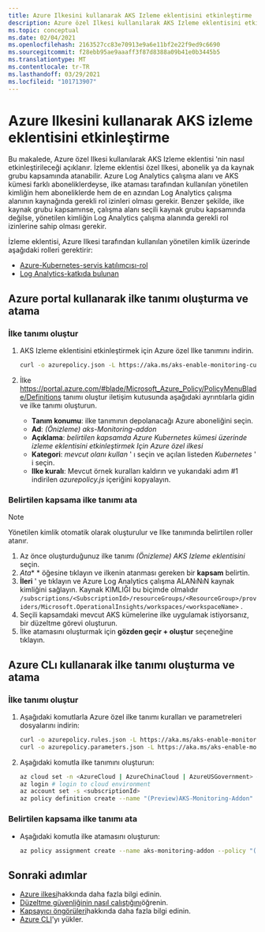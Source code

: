 ```yaml
---
title: Azure Ilkesini kullanarak AKS Izleme eklentisini etkinleştirme
description: Azure özel Ilkesi kullanılarak AKS Izleme eklentisini etkinleştirmeyi açıklar.
ms.topic: conceptual
ms.date: 02/04/2021
ms.openlocfilehash: 2163527cc83e70913e9a6e11bf2e22f9ed9c6690
ms.sourcegitcommit: f28ebb95ae9aaaff3f87d8388a09b41e0b3445b5
ms.translationtype: MT
ms.contentlocale: tr-TR
ms.lasthandoff: 03/29/2021
ms.locfileid: "101713907"
---
```

# <a name="enable-aks-monitoring-addon-using-azure-policy"></a>Azure Ilkesini kullanarak AKS izleme eklentisini etkinleştirme
Bu makalede, Azure özel Ilkesi kullanılarak AKS Izleme eklentisi 'nin nasıl etkinleştirileceği açıklanır. İzleme eklentisi özel Ilkesi, abonelik ya da kaynak grubu kapsamında atanabilir. Azure Log Analytics çalışma alanı ve AKS kümesi farklı aboneliklerdeyse, ilke ataması tarafından kullanılan yönetilen kimliğin hem aboneliklerde hem de en azından Log Analytics çalışma alanının kaynağında gerekli rol izinleri olması gerekir. Benzer şekilde, ilke kaynak grubu kapsamınse, çalışma alanı seçili kaynak grubu kapsamında değilse, yönetilen kimliğin Log Analytics çalışma alanında gerekli rol izinlerine sahip olması gerekir.

İzleme eklentisi, Azure Ilkesi tarafından kullanılan yönetilen kimlik üzerinde aşağıdaki rolleri gerektirir:

 - [Azure-Kubernetes-servis katılımcısı-rol](../../role-based-access-control/built-in-roles.md#azure-kubernetes-service-contributor-role)
 - [Log Analytics-katkıda bulunan](../../role-based-access-control/built-in-roles.md#log-analytics-contributor)

## <a name="create-and-assign-policy-definition-using-azure-portal"></a>Azure portal kullanarak ilke tanımı oluşturma ve atama

### <a name="create-policy-definition"></a>İlke tanımı oluştur

1. AKS Izleme eklentisini etkinleştirmek için Azure özel Ilke tanımını indirin.
 
    ``` sh
    curl -o azurepolicy.json -L https://aka.ms/aks-enable-monitoring-custom-policy
    ```

3. İlke https://portal.azure.com/#blade/Microsoft_Azure_Policy/PolicyMenuBlade/Definitions tanımı oluştur iletişim kutusunda aşağıdaki ayrıntılarla gidin ve ilke tanımı oluşturun.
 
    - **Tanım konumu**: ilke tanımının depolanacağı Azure aboneliğini seçin.
    - **Ad**: *(Önizleme) aks-Monitoring-addon*
    - **Açıklama**: *belirtilen kapsamda Azure Kubernetes kümesi üzerinde izleme eklentisini etkinleştirmek Için Azure özel ilkesi*
    - **Kategori**: *mevcut olanı kullan* ' ı seçin ve açılan listeden *Kubernetes* ' i seçin.
    - **Ilke kuralı**: Mevcut örnek kuralları kaldırın ve yukarıdaki adım #1 indirilen *azurepolicy.js* içeriğini kopyalayın.

### <a name="assign-policy-definition-to-specified-scope"></a>Belirtilen kapsama ilke tanımı ata

> [!NOTE]
>  Yönetilen kimlik otomatik olarak oluşturulur ve Ilke tanımında belirtilen roller atanır.

1. Az önce oluşturduğunuz ilke tanımı *(Önizleme) AKS Izleme eklentisini* seçin.
4. *Ata** * öğesine tıklayın ve ilkenin atanması gereken bir **kapsam** belirtin. 
5. **İleri** ' ye tıklayın ve Azure Log Analytics çalışma ALANıNıN kaynak kimliğini sağlayın. Kaynak KIMLIĞI bu biçimde olmalıdır `/subscriptions/<SubscriptionId>/resourceGroups/<ResourceGroup>/providers/Microsoft.OperationalInsights/workspaces/<workspaceName>` .
6. Seçili kapsamdaki mevcut AKS kümelerine ilke uygulamak istiyorsanız, bir düzeltme görevi oluşturun.
7. İlke atamasını oluşturmak için **gözden geçir + oluştur** seçeneğine tıklayın.
   
## <a name="create-and-assign-policy-definition-using-azure-cli"></a>Azure CLı kullanarak ilke tanımı oluşturma ve atama

### <a name="create-policy-definition"></a>İlke tanımı oluştur

1. Aşağıdaki komutlarla Azure özel ilke tanımı kuralları ve parametreleri dosyalarını indirin:

    ``` sh
    curl -o azurepolicy.rules.json -L https://aka.ms/aks-enable-monitoring-custom-policy-rules
    curl -o azurepolicy.parameters.json -L https://aka.ms/aks-enable-monitoring-custom-policy-parameters
    ```

2. Aşağıdaki komutla ilke tanımını oluşturun:

    ``` sh
    az cloud set -n <AzureCloud | AzureChinaCloud | AzureUSGovernment> # set the Azure cloud
    az login # login to cloud environment 
    az account set -s <subscriptionId>
    az policy definition create --name "(Preview)AKS-Monitoring-Addon" --display-name "(Preview)AKS-Monitoring-Addon" --mode Indexed --metadata version=1.0.0 category=Kubernetes --rules azurepolicy.rules.json --params azurepolicy.parameters.json
    ```

### <a name="assign-policy-definition-to-specified-scope"></a>Belirtilen kapsama ilke tanımı ata

- Aşağıdaki komutla ilke atamasını oluşturun:

    ``` sh
    az policy assignment create --name aks-monitoring-addon --policy "(Preview)AKS-Monitoring-Addon" --assign-identity --identity-scope /subscriptions/<subscriptionId> --role Contributor --scope /subscriptions/<subscriptionId> --location <locatio> --role Contributor --scope /subscriptions/<subscriptionId> -p "{ \"workspaceResourceId\": { \"value\":  \"/subscriptions/<subscriptionId>/resourcegroups/<resourceGroupName>/providers/microsoft.operationalinsights/workspaces/<workspaceName>\" } }"
    ```

## <a name="next-steps"></a>Sonraki adımlar

- [Azure ilkesi](../../governance/policy/overview.md)hakkında daha fazla bilgi edinin.
- [Düzeltme güvenliğinin nasıl çalıştığını](../../governance/policy/how-to/remediate-resources.md#how-remediation-security-works)öğrenin.
- [Kapsayıcı öngörüleri](./container-insights-overview.md)hakkında daha fazla bilgi edinin.
- [Azure CLI](/cli/azure/install-azure-cli)'yı yükler.